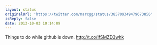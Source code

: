 ```yaml
---
layout: status
originalUrl: 'https://twitter.com/marcgg/status/385709349479673856'
isReply: false
date: 2013-10-03 10:14:09
---
```


Things to do while github is down. http://t.co/IfSMZD3whk
